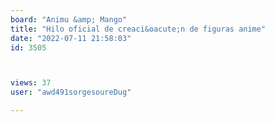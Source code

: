 ```yaml
---
board: "Animu &amp; Mango"
title: "Hilo oficial de creaci&oacute;n de figuras anime"
date: "2022-07-11 21:58:03"
id: 3505



views: 37
user: "awd491sorgesoureDug"

---
```


